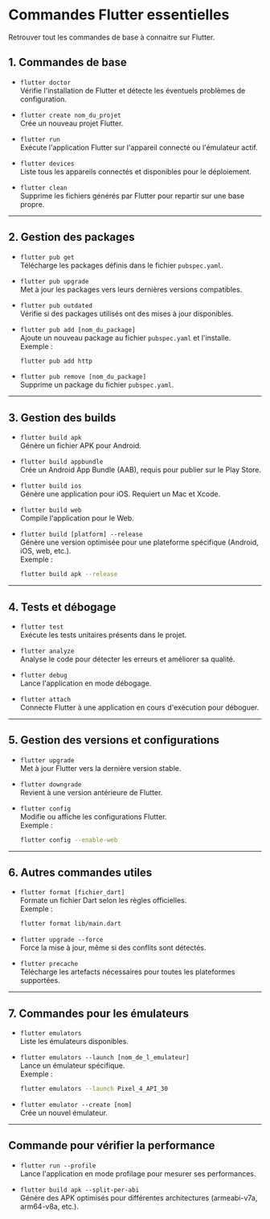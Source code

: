 # Commandes Flutter essentielles

Retrouver tout les commandes de base à connaitre sur Flutter.

## 1. Commandes de base

- `flutter doctor`  
  Vérifie l'installation de Flutter et détecte les éventuels problèmes de configuration.

- `flutter create nom_du_projet`  
  Crée un nouveau projet Flutter.

- `flutter run`  
  Exécute l'application Flutter sur l'appareil connecté ou l'émulateur actif.

- `flutter devices`  
  Liste tous les appareils connectés et disponibles pour le déploiement.

- `flutter clean`  
  Supprime les fichiers générés par Flutter pour repartir sur une base propre.

---

## 2. Gestion des packages

- `flutter pub get`  
  Télécharge les packages définis dans le fichier `pubspec.yaml`.

- `flutter pub upgrade`  
  Met à jour les packages vers leurs dernières versions compatibles.

- `flutter pub outdated`  
  Vérifie si des packages utilisés ont des mises à jour disponibles.

- `flutter pub add [nom_du_package]`  
  Ajoute un nouveau package au fichier `pubspec.yaml` et l'installe.  
  Exemple :

  ```bash
  flutter pub add http
  ```

- `flutter pub remove [nom_du_package]`  
  Supprime un package du fichier `pubspec.yaml`.

---

## 3. Gestion des builds

- `flutter build apk`  
  Génère un fichier APK pour Android.

- `flutter build appbundle`  
  Crée un Android App Bundle (AAB), requis pour publier sur le Play Store.

- `flutter build ios`  
  Génère une application pour iOS. Requiert un Mac et Xcode.

- `flutter build web`  
  Compile l'application pour le Web.

- `flutter build [platform] --release`  
  Génère une version optimisée pour une plateforme spécifique (Android, iOS, web, etc.).  
  Exemple :

  ```bash
  flutter build apk --release
  ```

---

## 4. Tests et débogage

- `flutter test`  
  Exécute les tests unitaires présents dans le projet.

- `flutter analyze`  
  Analyse le code pour détecter les erreurs et améliorer sa qualité.

- `flutter debug`  
  Lance l'application en mode débogage.

- `flutter attach`  
  Connecte Flutter à une application en cours d'exécution pour déboguer.

---

## 5. Gestion des versions et configurations

- `flutter upgrade`  
  Met à jour Flutter vers la dernière version stable.

- `flutter downgrade`  
  Revient à une version antérieure de Flutter.

- `flutter config`  
  Modifie ou affiche les configurations Flutter.  
  Exemple :

  ```bash
  flutter config --enable-web
  ```

---

## 6. Autres commandes utiles

- `flutter format [fichier_dart]`  
  Formate un fichier Dart selon les règles officielles.  
  Exemple :

  ```bash
  flutter format lib/main.dart
  ```

- `flutter upgrade --force`  
  Force la mise à jour, même si des conflits sont détectés.

- `flutter precache`  
  Télécharge les artefacts nécessaires pour toutes les plateformes supportées.

---

## 7. Commandes pour les émulateurs

- `flutter emulators`  
  Liste les émulateurs disponibles.

- `flutter emulators --launch [nom_de_l_emulateur]`  
  Lance un émulateur spécifique.  
  Exemple :

  ```bash
  flutter emulators --launch Pixel_4_API_30
  ```

- `flutter emulator --create [nom]`  
  Crée un nouvel émulateur.

---

## Commande pour vérifier la performance

- `flutter run --profile`  
  Lance l'application en mode profilage pour mesurer ses performances.

- `flutter build apk --split-per-abi`  
  Génère des APK optimisés pour différentes architectures (armeabi-v7a, arm64-v8a, etc.).
